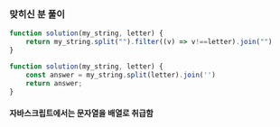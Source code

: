 ### 맞히신 분 풀이
```javascript
function solution(my_string, letter) {
    return my_string.split("").filter((v) => v!==letter).join("")
}
```


```javascript
function solution(my_string, letter) {
    const answer = my_string.split(letter).join('')
    return answer;
}
```

#### 자바스크립트에서는 문자열을 배열로 취급함
